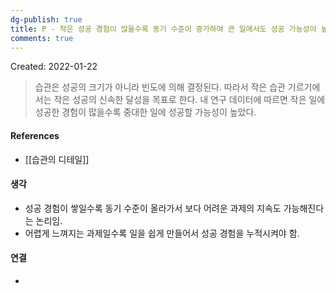 ```yaml
---
dg-publish: true
title: P - 작은 성공 경험이 많을수록 동기 수준이 증가하여 큰 일에서도 성공 가능성이 높다
comments: true
---
```


Created: 2022-01-22

>습관은 성공의 크기가 아니라 빈도에 의해 결정된다. 따라서 작은 습관 기르기에서는 작은 성공의 신속한 달성을 목표로 한다. 내 연구 데이터에 따르면 작은 일에 성공한 경험이 많을수록 중대한 일에 성공할 가능성이 높았다.

#### References
- [[습관의 디테일]]

#### 생각
- 성공 경험이 쌓일수록 동기 수준이 올라가서 보다 어려운 과제의 지속도 가능해진다는 논리임.
- 어렵게 느껴지는 과제일수록 일을 쉽게 만들어서 성공 경험을 누적시켜야 함.

#### 연결
- 